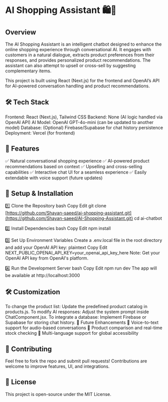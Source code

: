 # AI Shopping Assistant 🛍️🤖

## Overview
The AI Shopping Assistant is an intelligent chatbot designed to enhance the online shopping experience through conversational AI. It engages with customers in a natural dialogue, extracts product preferences from their responses, and provides personalized product recommendations. The assistant can also attempt to upsell or cross-sell by suggesting complementary items.

This project is built using React (Next.js) for the frontend and OpenAI’s API for AI-powered conversation handling and product recommendations.

## 🛠️ Tech Stack
Frontend: React (Next.js), Tailwind CSS
Backend: None (AI logic handled via OpenAI API)
AI Model: OpenAI GPT-4o-mini (can be updated to another model)
Database: (Optional) Firebase/Supabase for chat history persistence
Deployment: Vercel (for frontend)

## 🚀 Features
✅ Natural conversational shopping experience
✅ AI-powered product recommendations based on context
✅ Upselling and cross-selling capabilities
✅ Interactive chat UI for a seamless experience
✅ Easily extendable with voice support (future updates)

## 🔧 Setup & Installation

1️⃣ Clone the Repository
bash
Copy
Edit
git clone [https://github.com/Shayan-saeed/ai-shopping-assistant.git](https://github.com/Shayan-saeed/AI-Shopping-Assistant.git)
cd ai-chatbot

2️⃣ Install Dependencies
bash
Copy
Edit
npm install

3️⃣ Set Up Environment Variables
Create a .env.local file in the root directory and add your OpenAI API key:
plaintext
Copy
Edit
NEXT_PUBLIC_OPENAI_API_KEY=your_openai_api_key_here
Note: Get your OpenAI API key from OpenAI's platform.

4️⃣ Run the Development Server
bash
Copy
Edit
npm run dev
The app will be available at http://localhost:3000

## 🛠️ Customization
To change the product list: Update the predefined product catalog in products.js.
To modify AI responses: Adjust the system prompt inside ChatComponent.jsx.
To integrate a database: Implement Firebase or Supabase for storing chat history.
📌 Future Enhancements
🔹 Voice-to-text support for audio-based conversations
🔹 Product comparison and real-time stock checking
🔹 Multi-language support for global accessibility

## 🤝 Contributing
Feel free to fork the repo and submit pull requests! Contributions are welcome to improve features, UI, and integrations.

## 📜 License
This project is open-source under the MIT License.
